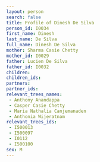 ```yaml
---
layout: person
search: false
title: Profile of Dinesh De Silva
person_id: I0034
first_name: Dinesh
last_name: De Silva
full_name: Dinesh De Silva
mother: Sharma Casie Chetty
mother_id: I0029
father: Lucien De Silva
father_id: I0032
children:
children_ids:
partners:
partner_ids:
relevant_trees_names:
 - Anthony Anandappa
 - Casper Casie Chetty
 - Maria Nathalia Canjemanaden
 - Anthonia Wijeratnam
relevant_trees_ids:
 - I500013
 - I500097
 - I0112
 - I500100
sex: M
---
```


